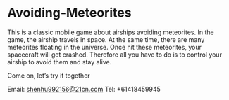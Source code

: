# Avoiding-Meteorites

This is a classic mobile game about airships avoiding meteorites. 
In the game, the airship travels in space. At the same time, there are many meteorites floating in the universe. 
Once hit these meteorites, your spacecraft will get crashed. Therefore all you have to do is to control your airship to avoid them and stay alive.

Come on, let’s try it together

Email:  shenhu992156@21cn.com
Tel: +61418459945
